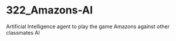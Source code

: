 # 322_Amazons-AI
Artificial Intelligence agent to play the game Amazons against other classmates AI
